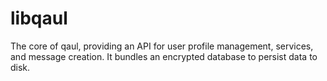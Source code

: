 # libqaul

The core of qaul, providing an API for user profile management,
services, and message creation.  It bundles an encrypted database to
persist data to disk.
